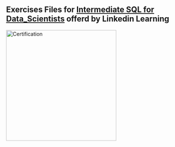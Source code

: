 ## Exercises Files for [Intermediate SQL for Data_Scientists](https://www.linkedin.com/learning/intermediate-sql-for-data-scientists/the-need-for-sql-in-data-science?u=76815058) offerd by Linkedin Learning
<img src=".CertificateOfCompletion_Intermediate SQL for Data Scientists.pdf" alt="Certification" style="width: 300px;"/>
